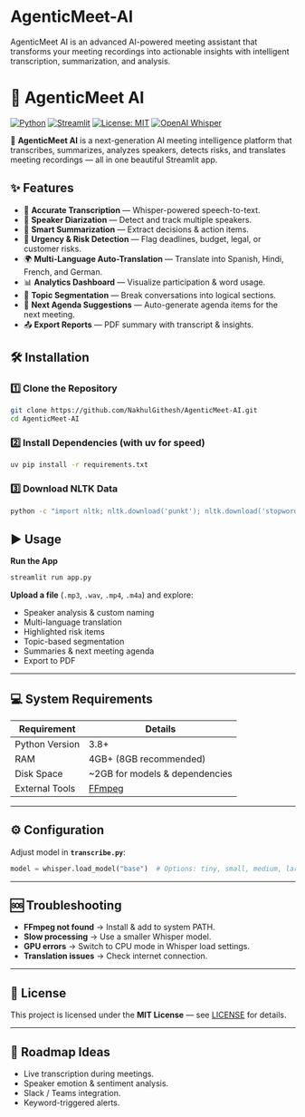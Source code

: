 # AgenticMeet-AI
AgenticMeet AI is an advanced AI-powered meeting assistant that transforms your meeting recordings into actionable insights with intelligent transcription, summarization, and analysis.

# 🤖 AgenticMeet AI

[![Python](https://img.shields.io/badge/Python-3.8%2B-blue)](https://www.python.org/)
[![Streamlit](https://img.shields.io/badge/Streamlit-1.20%2B-FF4B4B)](https://streamlit.io/)
[![License: MIT](https://img.shields.io/badge/License-MIT-green.svg)](LICENSE)
[![OpenAI Whisper](https://img.shields.io/badge/Powered%20By-Whisper-000000.svg)](https://openai.com/research/whisper)

🚀 **AgenticMeet AI** is a next-generation AI meeting intelligence platform that transcribes, summarizes, analyzes speakers, detects risks, and translates meeting recordings — all in one beautiful Streamlit app.

## ✨ Features

- 🎤 **Accurate Transcription** — Whisper-powered speech-to-text.
- 👥 **Speaker Diarization** — Detect and track multiple speakers.
- 📝 **Smart Summarization** — Extract decisions & action items.
- 🚨 **Urgency & Risk Detection** — Flag deadlines, budget, legal, or customer risks.
- 🌍 **Multi-Language Auto-Translation** — Translate into Spanish, Hindi, French, and German.
- 📊 **Analytics Dashboard** — Visualize participation & word usage.
- 🎯 **Topic Segmentation** — Break conversations into logical sections.
- 📅 **Next Agenda Suggestions** — Auto-generate agenda items for the next meeting.
- 📤 **Export Reports** — PDF summary with transcript & insights.

## 🛠 Installation

### 1️⃣ Clone the Repository
```bash
git clone https://github.com/NakhulGithesh/AgenticMeet-AI.git
cd AgenticMeet-AI
````

### 2️⃣ Install Dependencies (with uv for speed)

```bash
uv pip install -r requirements.txt
```

### 3️⃣ Download NLTK Data

```bash
python -c "import nltk; nltk.download('punkt'); nltk.download('stopwords')"
```


## ▶️ Usage

**Run the App**

```bash
streamlit run app.py
```

**Upload a file** (`.mp3`, `.wav`, `.mp4`, `.m4a`) and explore:

* Speaker analysis & custom naming
* Multi-language translation
* Highlighted risk items
* Topic-based segmentation
* Summaries & next meeting agenda
* Export to PDF

---

## 💻 System Requirements

| Requirement    | Details                         |
| -------------- | ------------------------------- |
| Python Version | 3.8+                            |
| RAM            | 4GB+ (8GB recommended)          |
| Disk Space     | \~2GB for models & dependencies |
| External Tools | [FFmpeg](https://ffmpeg.org/)   |

---

## ⚙️ Configuration

Adjust model in **`transcribe.py`**:

```python
model = whisper.load_model("base")  # Options: tiny, small, medium, large
```

---

## 🆘 Troubleshooting

* **FFmpeg not found** → Install & add to system PATH.
* **Slow processing** → Use a smaller Whisper model.
* **GPU errors** → Switch to CPU mode in Whisper load settings.
* **Translation issues** → Check internet connection.

---

## 📜 License

This project is licensed under the **MIT License** — see [LICENSE](LICENSE) for details.

---

## 🌟 Roadmap Ideas

* Live transcription during meetings.
* Speaker emotion & sentiment analysis.
* Slack / Teams integration.
* Keyword-triggered alerts.
